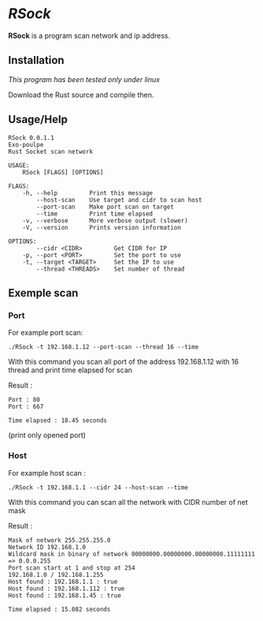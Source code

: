 # *RSock* #

**RSock** is a program scan network and ip address.

## Installation ##

*This program has been tested only under linux*

Download the Rust source and compile then.

## Usage/Help ##

```
RSock 0.0.1.1
Exo-poulpe
Rust Socket scan network

USAGE:
    RSock [FLAGS] [OPTIONS]

FLAGS:
    -h, --help         Print this message
        --host-scan    Use target and cidr to scan host
        --port-scan    Make port scan on target
        --time         Print time elapsed
    -v, --verbose      More verbose output (slower)
    -V, --version      Prints version information

OPTIONS:
        --cidr <CIDR>         Get CIDR for IP
    -p, --port <PORT>         Set the port to use
    -t, --target <TARGET>     Set the IP to use
        --thread <THREADS>    Set number of thread
```

## Exemple scan ##

### Port ###
For example port scan:

```
./RSock -t 192.168.1.12 --port-scan --thread 16 --time
```

With this command you scan all port of the address 192.168.1.12 with 16 thread and print time elapsed for scan

Result :

```
Port : 80
Port : 667

Time elapsed : 18.45 seconds
```
(print only opened port)

### Host ###

For example host scan :

```
./RSock -t 192.168.1.1 --cidr 24 --host-scan --time
```
With this command you can scan all the network with CIDR number of net mask

Result : 
```
Mask of network 255.255.255.0
Network ID 192.168.1.0
Wildcard mask in binary of network 00000000.00000000.00000000.11111111 => 0.0.0.255
Port scan start at 1 and stop at 254
192.168.1.0 / 192.168.1.255
Host found : 192.168.1.1 : true
Host found : 192.168.1.112 : true
Host found : 192.168.1.45 : true

Time elapsed : 15.082 seconds
```
